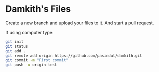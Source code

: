 # Damkith's Files

Create a new branch and upload your files to it. And start a pull request.

If using computer type:
```bash
git init
git status
git add .
git remote add origin https://github.com/pasindut/damkith.git
git commit -m "First commit"
git push -u origin test
```
